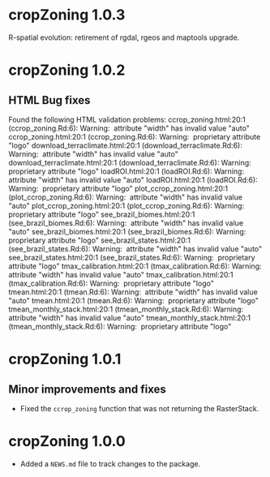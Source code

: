 # cropZoning 1.0.3

R-spatial evolution: retirement of rgdal, rgeos and maptools upgrade.

# cropZoning 1.0.2

## HTML Bug fixes 

Found the following HTML validation problems:
    ccrop_zoning.html:20:1 (ccrop_zoning.Rd:6): Warning: <img> attribute "width" has invalid value "auto"
    ccrop_zoning.html:20:1 (ccrop_zoning.Rd:6): Warning: <img> proprietary attribute "logo"
    download_terraclimate.html:20:1 (download_terraclimate.Rd:6): Warning: <img> attribute "width" has invalid value "auto"
    download_terraclimate.html:20:1 (download_terraclimate.Rd:6): Warning: <img> proprietary attribute "logo"
    loadROI.html:20:1 (loadROI.Rd:6): Warning: <img> attribute "width" has invalid value "auto"
    loadROI.html:20:1 (loadROI.Rd:6): Warning: <img> proprietary attribute "logo"
    plot_ccrop_zoning.html:20:1 (plot_ccrop_zoning.Rd:6): Warning: <img> attribute "width" has invalid value "auto"
    plot_ccrop_zoning.html:20:1 (plot_ccrop_zoning.Rd:6): Warning: <img> proprietary attribute "logo"
    see_brazil_biomes.html:20:1 (see_brazil_biomes.Rd:6): Warning: <img> attribute "width" has invalid value "auto"
    see_brazil_biomes.html:20:1 (see_brazil_biomes.Rd:6): Warning: <img> proprietary attribute "logo"
    see_brazil_states.html:20:1 (see_brazil_states.Rd:6): Warning: <img> attribute "width" has invalid value "auto"
    see_brazil_states.html:20:1 (see_brazil_states.Rd:6): Warning: <img> proprietary attribute "logo"
    tmax_calibration.html:20:1 (tmax_calibration.Rd:6): Warning: <img> attribute "width" has invalid value "auto"
    tmax_calibration.html:20:1 (tmax_calibration.Rd:6): Warning: <img> proprietary attribute "logo"
    tmean.html:20:1 (tmean.Rd:6): Warning: <img> attribute "width" has invalid value "auto"
    tmean.html:20:1 (tmean.Rd:6): Warning: <img> proprietary attribute "logo"
    tmean_monthly_stack.html:20:1 (tmean_monthly_stack.Rd:6): Warning: <img> attribute "width" has invalid value "auto"
    tmean_monthly_stack.html:20:1 (tmean_monthly_stack.Rd:6): Warning: <img> proprietary attribute "logo"

# cropZoning 1.0.1

## Minor improvements and fixes 

* Fixed the `ccrop_zoning` function that was not returning the RasterStack.

# cropZoning 1.0.0

* Added a `NEWS.md` file to track changes to the package.
